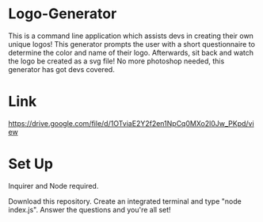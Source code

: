 # Logo-Generator
This is a command line application which assists devs in creating their own unique logos! This generator prompts the user with a short questionnaire to determine the color and name of their logo. Afterwards, sit back and watch the logo be created as a svg file! No more photoshop needed, this generator has got devs covered.

# Link 
https://drive.google.com/file/d/1OTviaE2Y2f2en1NpCq0MXo2l0Jw_PKpd/view

# Set Up
Inquirer and Node required.

Download this repository. Create an integrated terminal and type "node index.js". Answer the questions and you're all set!